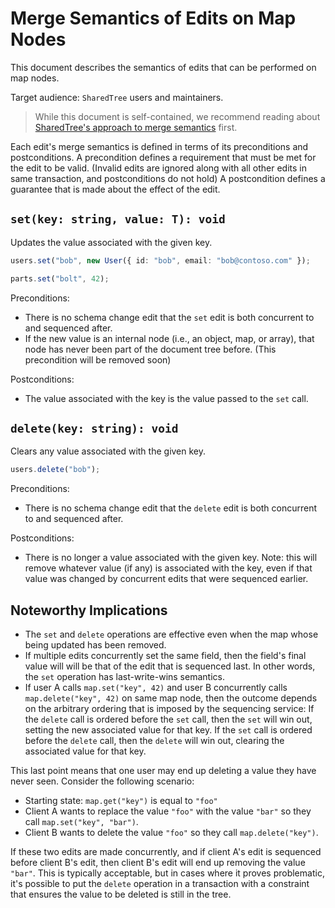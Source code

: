 # Merge Semantics of Edits on Map Nodes

This document describes the semantics of edits that can be performed on map nodes.

Target audience: `SharedTree` users and maintainers.

> While this document is self-contained, we recommend reading about [SharedTree's approach to merge semantics](merge-semantics) first.

Each edit's merge semantics is defined in terms of its preconditions and postconditions.
A precondition defines a requirement that must be met for the edit to be valid.
(Invalid edits are ignored along with all other edits in same transaction, and postconditions do not hold)
A postcondition defines a guarantee that is made about the effect of the edit.

## `set(key: string, value: T): void`

Updates the value associated with the given key.

```typescript
users.set("bob", new User({ id: "bob", email: "bob@contoso.com" });
```

```typescript
parts.set("bolt", 42);
```

Preconditions:
* There is no schema change edit that the `set` edit is both concurrent to and sequenced after.
* If the new value is an internal node (i.e., an object, map, or array), that node has never been part of the document tree before.
  (This precondition will be removed soon)

Postconditions:
* The value associated with the key is the value passed to the `set` call.

## `delete(key: string): void`

Clears any value associated with the given key.

```typescript
users.delete("bob");
```

Preconditions:
* There is no schema change edit that the `delete` edit is both concurrent to and sequenced after.

Postconditions:
* There is no longer a value associated with the given key.
  Note: this will remove whatever value (if any) is associated with the key,
  even if that value was changed by concurrent edits that were sequenced earlier.

## Noteworthy Implications

* The `set` and `delete` operations are effective even when the map whose being updated has been removed.
* If multiple edits concurrently set the same field, then the field's final value will will be that of the edit that is sequenced last.
  In other words, the `set` operation has last-write-wins semantics.
* If user A calls `map.set("key", 42)` and user B concurrently calls `map.delete("key", 42)` on same map node,
  then the outcome depends on the arbitrary ordering that is imposed by the sequencing service:
  If the `delete` call is ordered before the `set` call, then the `set` will win out, setting the new associated value for that key.
  If the `set` call is ordered before the `delete` call, then the `delete` will win out, clearing the associated value for that key.

This last point means that one user may end up deleting a value they have never seen.
Consider the following scenario:
* Starting state: `map.get("key")` is equal to `"foo"`
* Client A wants to replace the value `"foo"` with the value `"bar"` so they call `map.set("key", "bar")`.
* Client B wants to delete the value `"foo"` so they call `map.delete("key")`.

If these two edits are made concurrently,
and if client A's edit is sequenced before client B's edit,
then client B's edit will end up removing the value `"bar"`.
This is typically acceptable, but in cases where it proves problematic,
it's possible to put the `delete` operation in a transaction with a constraint that ensures the value to be deleted is still in the tree.
